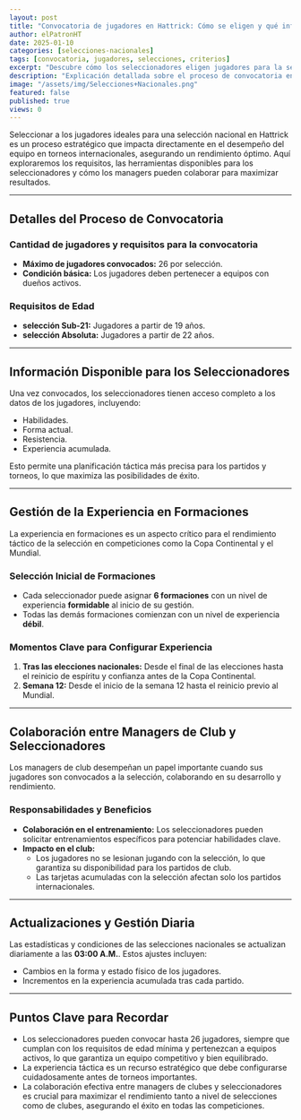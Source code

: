 ```yaml
---
layout: post
title: "Convocatoria de jugadores en Hattrick: Cómo se eligen y qué influye en la selección"
author: elPatronHT
date: 2025-01-10
categories: [selecciones-nacionales]
tags: [convocatoria, jugadores, selecciones, criterios]
excerpt: "Descubre cómo los seleccionadores eligen jugadores para la selección nacional en Hattrick, qué criterios usan y cómo influye el rendimiento de los futbolistas."
description: "Explicación detallada sobre el proceso de convocatoria en Hattrick, los factores que influyen en la selección de jugadores y cómo optimizar su rendimiento en la selección."
image: "/assets/img/Selecciones+Nacionales.png"
featured: false
published: true
views: 0
---
```


Seleccionar a los jugadores ideales para una selección nacional en Hattrick es un proceso estratégico que impacta directamente en el desempeño del equipo en torneos internacionales, asegurando un rendimiento óptimo. Aquí exploraremos los requisitos, las herramientas disponibles para los seleccionadores y cómo los managers pueden colaborar para maximizar resultados.

---

## Detalles del Proceso de Convocatoria

### Cantidad de jugadores y requisitos para la convocatoria

- **Máximo de jugadores convocados:** 26 por selección.
- **Condición básica:** Los jugadores deben pertenecer a equipos con dueños activos.

### Requisitos de Edad

- **selección Sub-21:** Jugadores a partir de 19 años.
- **selección Absoluta:** Jugadores a partir de 22 años.

---

## Información Disponible para los Seleccionadores

Una vez convocados, los seleccionadores tienen acceso completo a los datos de los jugadores, incluyendo:

- Habilidades.
- Forma actual.
- Resistencia.
- Experiencia acumulada.

Esto permite una planificación táctica más precisa para los partidos y torneos, lo que maximiza las posibilidades de éxito.

---

## Gestión de la Experiencia en Formaciones

La experiencia en formaciones es un aspecto crítico para el rendimiento táctico de la selección en competiciones como la Copa Continental y el Mundial.

### Selección Inicial de Formaciones

- Cada seleccionador puede asignar **6 formaciones** con un nivel de experiencia **formidable** al inicio de su gestión.
- Todas las demás formaciones comienzan con un nivel de experiencia **débil**.

### Momentos Clave para Configurar Experiencia

1. **Tras las elecciones nacionales:** Desde el final de las elecciones hasta el reinicio de espíritu y confianza antes de la Copa Continental.
2. **Semana 12:** Desde el inicio de la semana 12 hasta el reinicio previo al Mundial.

---

## Colaboración entre Managers de Club y Seleccionadores

Los managers de club desempeñan un papel importante cuando sus jugadores son convocados a la selección, colaborando en su desarrollo y rendimiento.

### Responsabilidades y Beneficios

- **Colaboración en el entrenamiento:** Los seleccionadores pueden solicitar entrenamientos específicos para potenciar habilidades clave.
- **Impacto en el club:**
  - Los jugadores no se lesionan jugando con la selección, lo que garantiza su disponibilidad para los partidos de club.
  - Las tarjetas acumuladas con la selección afectan solo los partidos internacionales.

---

## Actualizaciones y Gestión Diaria

Las estadísticas y condiciones de las selecciones nacionales se actualizan diariamente a las **03:00 A.M.**. Estos ajustes incluyen:

- Cambios en la forma y estado físico de los jugadores.
- Incrementos en la experiencia acumulada tras cada partido.

---

## Puntos Clave para Recordar

- Los seleccionadores pueden convocar hasta 26 jugadores, siempre que cumplan con los requisitos de edad mínima y pertenezcan a equipos activos, lo que garantiza un equipo competitivo y bien equilibrado.
- La experiencia táctica es un recurso estratégico que debe configurarse cuidadosamente antes de torneos importantes.
- La colaboración efectiva entre managers de clubes y seleccionadores es crucial para maximizar el rendimiento tanto a nivel de selecciones como de clubes, asegurando el éxito en todas las competiciones.
